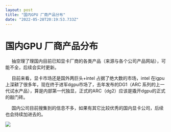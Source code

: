 ```yaml
---
layout: post
title: "国内GPU 厂商产品分布"
date: "2022-05-28T20:19:53.733Z"
---
```

国内GPU 厂商产品分布
============

     抽空理了理国内目前已知显卡厂商的各类产品（来源与各个公司产品网站），可能不全，后续会实时更新。

     目前来看，显卡市场还是国外两巨头+intel 占据了绝大数的市场，intel 在igpu上深耕了很多年，现在终于进军dgpu市场了，去年发布的DG1（ARC 系列的上一代试水产品），算是内部第一代独显，正式的ARC（dg2）应该是撬开dgpu的正式的敲门砖。

     国内公司目前搜集到的信息不多，如果有其它比较优秀的国内显卡公司，后续也会持续加进去的。

![](https://img2022.cnblogs.com/blog/2642361/202205/2642361-20220528163822435-438613005.png)